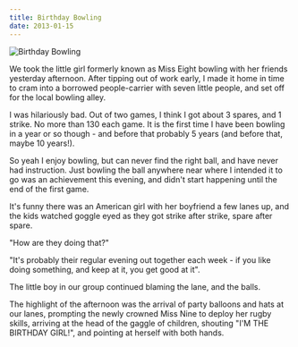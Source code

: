 ```yaml
---
title: Birthday Bowling
date: 2013-01-15
---
```


![Birthday Bowling](https://source.unsplash.com/4v9Kk01mEbY/1600x900)

We took the little girl formerly known as Miss Eight bowling with her friends yesterday afternoon. After tipping out of work early, I made it home in time to cram into a borrowed people-carrier with seven little people, and set off for the local bowling alley.

I was hilariously bad. Out of two games, I think I got about 3 spares, and 1 strike. No more than 130 each game. It is the first time I have been bowling in a year or so though - and before that probably 5 years (and before that, maybe 10 years!).

So yeah I enjoy bowling, but can never find the right ball, and have never had instruction. Just bowling the ball anywhere near where I intended it to go was an achievement this evening, and didn't start happening until the end of the first game.

It's funny there was an American girl with her boyfriend a few lanes up, and the kids watched goggle eyed as they got strike after strike, spare after spare.

"How are they doing that?"

"It's probably their regular evening out together each week - if you like doing something, and keep at it, you get good at it".

The little boy in our group continued blaming the lane, and the balls.

The highlight of the afternoon was the arrival of party balloons and hats at our lanes, prompting the newly crowned Miss Nine to deploy her rugby skills, arriving at the head of the gaggle of children, shouting "I'M THE BIRTHDAY GIRL!", and pointing at herself with both hands.